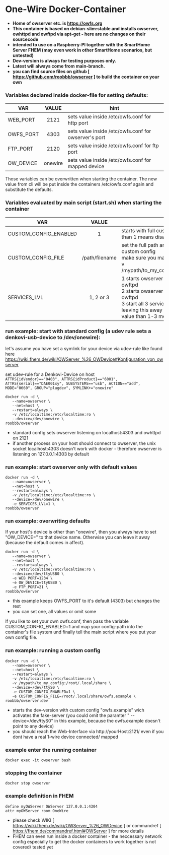 # One-Wire Docker-Container

+ **Home of owserver etc. is https://owfs.org**
+ **This container is based on debian-slim:stable and installs owserver, owhttpd and owftpd via apt-get - here are no changes on their sourcecode**
+ **intended to use on a Raspberry-PI together with the SmartHome Server FHEM (may even work in other SmartHome scenarios, but untested)**
+ **Dev-version is always for testing purposes only.**
+ **Latest will always come from main-branch.**
+ **you can find source files on github [ https://github.com/roobbb/owserver ] to build the container on your own**

### Variables declared inside docker-file for setting defaults:

|VAR               |VALUE   |hint                                                                                     |
|------------------|:----------:|--------------------------------------------------------------------------|
|WEB_PORT   |2121     |sets value inside /etc/owfs.conf for http port             | 
|OWFS_PORT|4303      |sets value  inside /etc/owfs.conf for owserver's port|
|FTP_PORT    |2120      |sets value inside /etc/owfs.conf for ftp port                |
|OW_DEVICE |onewire|sets value inside /etc/owfs.conf for mapped device  |

Those variables can be overwritten when starting the container. The new value from cli will be put inside the containers /etc/owfs.conf again and substitute the defaults.

### Variables evaluated by main script (start.sh) when starting the container

|VAR               |VALUE   |hint                                                                                     |
|------------------|:----------:|--------------------------------------------------------------------------|
|CUSTOM_CONFIG_ENABLED|1                         |starts with full custom config file, other than 1 means disabled| 
|CUSTOM_CONFIG_FILE          |/path/filename|set the full path and filename of the custom config <br> make sure you mapped it in there (e.g. -v /mypath/to_my_config:/root/.local/share)|
|SERVICES_LVL|1, 2 or 3| 1 starts owserver only, no owhttpd or owftpd<br>2 starts owserver and owhttpd, no owftpd<br>3 start all 3 services<br>leaving this away or giving any other value than 1-3 means use the default: 3|

### run example: start with standard config (a udev rule sets a denkovi-usb-device to /dev/onewire):

let's assume you have set a symlink for your device via udev-rule like found here https://wiki.fhem.de/wiki/OWServer_%26_OWDevice#Konfiguration_von_owserver

set udev-rule for a Denkovi-Device on host \
`ATTRS{idVendor}=="0403", ATTRS{idProduct}=="6001", ATTRS{serial}=="DAE001xy", SUBSYSTEMS=="usb", ACTION=="add", MODE="0660", GROUP="plugdev", SYMLINK+="onewire"`


    docker run -d \
       --name=owserver \
       --net=host \
       --restart=always \
       -v /etc/localtime:/etc/localtime:ro \
       --device=/dev/onewire \
    roobbb/owserver

+ standard config sets owserver listening on localhost:4303 and owhttpd on 2121
+ if another process on your host should connect to owserver, the unix socket localhost:4303 doesn't work with docker - therefore owserver is listening on 127.0.0.1:4303 by default

### run example: start owserver only with default values 

    docker run -d \
       --name=owserver \
       --net=host \
       --restart=always \
       -v /etc/localtime:/etc/localtime:ro \
       --device=/dev/onewire \
       -e SERVICES_LVL=1 \
    roobbb/owserver

### run example: overwriting defaults

If your host's device is other than "onewire", then you always have to set "OW_DEVICE=" to that device name. Otherwise you can leave it away (because the default comes in affect).

    docker run -d \
       --name=owserver \
       --net=host \
       --restart=always \
       -v /etc/localtime:/etc/localtime:ro \
       --device=/dev/ttyUSB0 \
       -e WEB_PORT=1234 \
       -e OW_DEVICE=ttyUSB0 \
       -e FTP_PORT=21 \
    roobbb/owserver

+ this example keeps OWFS_PORT to it's default (4303) but changes the rest
+ you can set one, all values or omit some

If you like to set your own owfs.conf, then pass the variable CUSTOM_CONFIG_ENABLED=1 and map your config-path into the container's file system und finally tell the main script where you put your own config file.

### run example: running a custom config

    docker run -d \
       --name=owserver \
       --net=host \
       --restart=always \
       -v /etc/localtime:/etc/localtime:ro \
       -v /mypath/to_my_config:/root/.local/share \
       --device=/dev/ttyS0 \
       -e CUSTOM_CONFIG_ENABLED=1 \
       -e CUSTOM_CONFIG_FILE=/root/.local/share/owfs.example \
    roobbb/owserver:dev

+ starts the dev-version with custom config "owfs.example" wich activates the fake-server (you could omit the paramter " --device=/dev/ttyS0" in this example, because the owfs.example doesn't point to any device)
+ you should reach the Web-Interface via http://yourHost:2121/ even if you dont have a real 1-wire device connected/ mapped

### example enter the running container
`docker exec -it owserver bash`

### stopping the container
`docher stop owserver`

### example definition in FHEM

`define myOWServer OWServer 127.0.0.1:4304` \
`attr myOWServer room OneWire`

+ please check WIKI [ https://wiki.fhem.de/wiki/OWServer_%26_OWDevice ] or commandref [ https://fhem.de/commandref.html#OWServer ] for more details  
+ FHEM can even run inside a docker container - the neccessary network config especially to get the docker containers to work together is not covered/ tested yet
